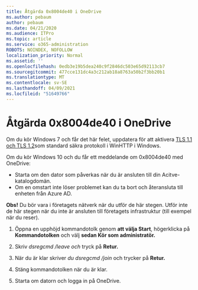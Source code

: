 ```yaml
---
title: Åtgärda 0x8004de40 i OneDrive
ms.author: pebaum
author: pebaum
ms.date: 04/21/2020
ms.audience: ITPro
ms.topic: article
ms.service: o365-administration
ROBOTS: NOINDEX, NOFOLLOW
localization_priority: Normal
ms.assetid: ''
ms.openlocfilehash: 0edb3e19b5dea240c9f2846dc503e65d92113cb7
ms.sourcegitcommit: 477cce131dc4a3c212ab18a8763a50b2f3bb20b1
ms.translationtype: MT
ms.contentlocale: sv-SE
ms.lasthandoff: 04/09/2021
ms.locfileid: "51649766"
---
```

# <a name="fix-0x8004de40-error-in-onedrive"></a>Åtgärda 0x8004de40 i OneDrive

Om du kör Windows 7 och får det här felet, uppdatera för att aktivera [TLS 1.1 och TLS 1.2](https://support.microsoft.com/topic/update-to-enable-tls-1-1-and-tls-1-2-as-default-secure-protocols-in-winhttp-in-windows-c4bd73d2-31d7-761e-0178-11268bb10392)som standard säkra protokoll i WinHTTP i Windows.

Om du kör Windows 10 och du får ett meddelande om 0x8004de40 med OneDrive:

- Starta om den dator som påverkas när du är ansluten till din Acitve-katalogdomän.
- Om en omstart inte löser problemet kan du ta bort och återansluta till enheten från Azure AD. 

**Obs!** Du bör vara i företagets nätverk när du utför de här stegen. Utför inte de här stegen när du inte är ansluten till företagets infrastruktur (till exempel när du reser). 

1. Öppna en upphöjd kommandotolk genom **att välja Start**, högerklicka på **Kommandotolken** och välj **sedan Kör som administratör.**

1. Skriv *dsregcmd /leave och* tryck på **Retur.**

1. När du är klar skriver *du dsregcmd /join* och trycker på **Retur.**

1. Stäng kommandotolken när du är klar.

1. Starta om datorn och logga in på OneDrive.